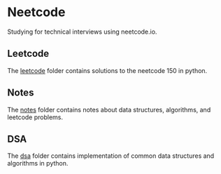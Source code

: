 # Neetcode
Studying for technical interviews using neetcode.io. 

## Leetcode
The [leetcode](https://github.com/abeleinin/neetcode/leetcode) folder contains solutions to the neetcode 150 in python.

## Notes
The [notes](https://github.com/abeleinin/neetcode/notes) folder contains notes about data structures, algorithms, and leetcode problems.

## DSA
The [dsa](https://github.com/abeleinin/neetcode/dsa) folder contains implementation of common data structures and algorithms in python.
